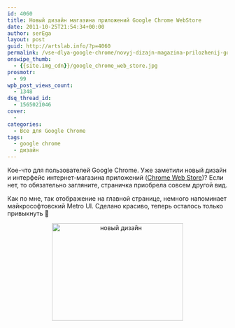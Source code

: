 ```yaml
---
id: 4060
title: Новый дизайн магазина приложений Google Chrome WebStore
date: 2011-10-25T21:54:34+00:00
author: serEga
layout: post
guid: http://artslab.info/?p=4060
permalink: /vse-dlya-google-chrome/novyj-dizajn-magazina-prilozhenij-google-chrome-webstore/
onswipe_thumb:
  - {{site.img_cdn}}/google_chrome_web_store.jpg
prosmotr:
  - 99
wpb_post_views_count:
  - 1348
dsq_thread_id:
  - 1565021046
cover:
  -
categories:
  - Все для Google Chrome
tags:
  - google chrome
  - дизайн
---
```

Кое-что для пользователей Google Chrome. Уже заметили новый дизайн и интерфейс интернет-магазина приложений ([Chrome Web Store](https://chrome.google.com/webstore/category/home?hl=ru))? Если нет, то обязательно загляните, страничка приобрела совсем другой вид.

Как по мне, так отображение на главной странице, немного напоминает майкрософтовский Metro UI. Сделано красиво, теперь осталось только привыкнуть 🙂

<center>
  <a href="{{site.img_cdn}}/google_chrome_web_store.jpg"><img src="{{site.img_cdn}}/google_chrome_web_store-300x223.jpg" alt="новый дизайн" title="google_chrome_web_store" width="300" height="223" class="alignnone size-medium wp-image-4061" /></a>
</center>